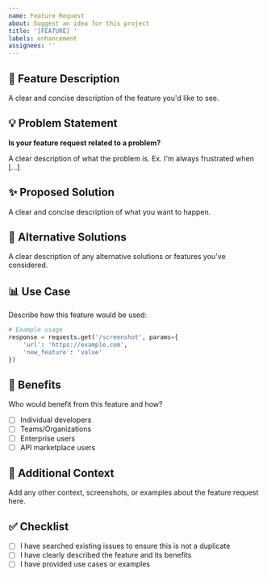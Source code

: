 ```yaml
---
name: Feature Request
about: Suggest an idea for this project
title: '[FEATURE] '
labels: enhancement
assignees: ''
---
```


## 🚀 Feature Description

A clear and concise description of the feature you'd like to see.

## 💡 Problem Statement

**Is your feature request related to a problem?**

A clear description of what the problem is. Ex. I'm always frustrated when [...]

## ✨ Proposed Solution

A clear and concise description of what you want to happen.

## 🔄 Alternative Solutions

A clear description of any alternative solutions or features you've considered.

## 📊 Use Case

Describe how this feature would be used:

```python
# Example usage
response = requests.get('/screenshot', params={
    'url': 'https://example.com',
    'new_feature': 'value'
})
```

## 🎯 Benefits

Who would benefit from this feature and how?

- [ ] Individual developers
- [ ] Teams/Organizations
- [ ] Enterprise users
- [ ] API marketplace users

## 📝 Additional Context

Add any other context, screenshots, or examples about the feature request here.

## ✅ Checklist

- [ ] I have searched existing issues to ensure this is not a duplicate
- [ ] I have clearly described the feature and its benefits
- [ ] I have provided use cases or examples
